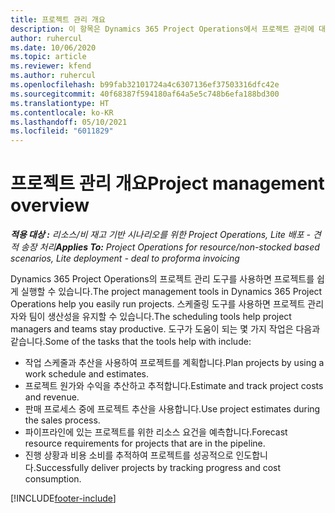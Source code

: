 ```yaml
---
title: 프로젝트 관리 개요
description: 이 항목은 Dynamics 365 Project Operations에서 프로젝트 관리에 대한 정보를 제공합니다.
author: ruhercul
ms.date: 10/06/2020
ms.topic: article
ms.reviewer: kfend
ms.author: ruhercul
ms.openlocfilehash: b99fab32101724a4c6307136ef37503316dfc42e
ms.sourcegitcommit: 40f68387f594180af64a5e5c748b6efa188bd300
ms.translationtype: HT
ms.contentlocale: ko-KR
ms.lasthandoff: 05/10/2021
ms.locfileid: "6011829"
---
```

# <a name="project-management-overview"></a><span data-ttu-id="8afd1-103">프로젝트 관리 개요</span><span class="sxs-lookup"><span data-stu-id="8afd1-103">Project management overview</span></span>

<span data-ttu-id="8afd1-104">_**적용 대상 :** 리소스/비 재고 기반 시나리오를 위한 Project Operations, Lite 배포 - 견적 송장 처리_</span><span class="sxs-lookup"><span data-stu-id="8afd1-104">_**Applies To:** Project Operations for resource/non-stocked based scenarios, Lite deployment - deal to proforma invoicing_</span></span>

<span data-ttu-id="8afd1-105">Dynamics 365 Project Operations의 프로젝트 관리 도구를 사용하면 프로젝트를 쉽게 실행할 수 있습니다.</span><span class="sxs-lookup"><span data-stu-id="8afd1-105">The project management tools in Dynamics 365 Project Operations help you easily run projects.</span></span> <span data-ttu-id="8afd1-106">스케줄링 도구를 사용하면 프로젝트 관리자와 팀이 생산성을 유지할 수 있습니다.</span><span class="sxs-lookup"><span data-stu-id="8afd1-106">The scheduling tools help project managers and teams stay productive.</span></span> <span data-ttu-id="8afd1-107">도구가 도움이 되는 몇 가지 작업은 다음과 같습니다.</span><span class="sxs-lookup"><span data-stu-id="8afd1-107">Some of the tasks that the tools help with include:</span></span>

- <span data-ttu-id="8afd1-108">작업 스케줄과 추산을 사용하여 프로젝트를 계획합니다.</span><span class="sxs-lookup"><span data-stu-id="8afd1-108">Plan projects by using a work schedule and estimates.</span></span>
- <span data-ttu-id="8afd1-109">프로젝트 원가와 수익을 추산하고 추적합니다.</span><span class="sxs-lookup"><span data-stu-id="8afd1-109">Estimate and track project costs and revenue.</span></span>
- <span data-ttu-id="8afd1-110">판매 프로세스 중에 프로젝트 추산을 사용합니다.</span><span class="sxs-lookup"><span data-stu-id="8afd1-110">Use project estimates during the sales process.</span></span>
- <span data-ttu-id="8afd1-111">파이프라인에 있는 프로젝트를 위한 리소스 요건을 예측합니다.</span><span class="sxs-lookup"><span data-stu-id="8afd1-111">Forecast resource requirements for projects that are in the pipeline.</span></span>
- <span data-ttu-id="8afd1-112">진행 상황과 비용 소비를 추적하여 프로젝트를 성공적으로 인도합니다.</span><span class="sxs-lookup"><span data-stu-id="8afd1-112">Successfully deliver projects by tracking progress and cost consumption.</span></span>


[!INCLUDE[footer-include](../includes/footer-banner.md)]